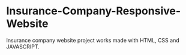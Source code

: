 # Insurance-Company-Responsive-Website
Insurance company website project works made with HTML, CSS and JAVASCRIPT.
